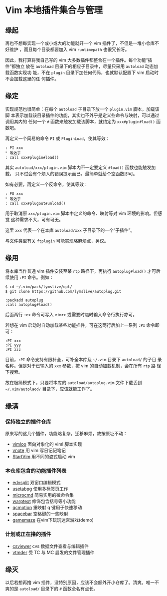 # Vim 本地插件集合与管理

## 缘起

再也不想每实现一个或小或大的功能就开一个 vim 插件了，不但是一堆小仓库不好维护
，而且每个目录都要加入 vim `runtimepath` 也很冗长呀。

因此，我打算将我自己写的 vim 大多数插件都整合在一个插件。每个功能“插件”都独立
放在 `autoload` 目录下的相应子目录中，尽量只采用 `autoload` 动态加载函数实现功
能，不在 `plugin` 目录下加任何代码，也就默认配置下 vim 启动时不会加载这里的任
何插件。

## 缘定

实现规范也很简单：在每个 `autoload` 子目录下放一个 `plugin.vim` 脚本，加载该脚
本表示加载该目录插件的功能，其实也不外乎是定义些命令与映射，可以通过调用其内的
任何一个 `#` 函数来触发加载该脚本，就约定为 `xxx#plugin#load()` 函数吧。

再定义一个简易的命令 `PI` 或 `PluginLoad`，使其等效：
```vim
: PI xxx
" 等效于
: call xxx#plugin#load()
```

其实 `autoload/xxx/plugin.vim` 脚本内不一定要定义 `#load()` 函数也能触发加载，
只不过会有个烦人的错误提示而已。最简单就给个空函数即可。

如有必要，再定义一个反命令，使其等效：
```vim
: PO xxx
" 等效于
: call xxx#plugout#unload()
```
用于取消原 `xxx/plugin.vim` 脚本中定义的命令、映射等对 vim 环境的影响。但感觉
这种需求不大，可有可无。

这里 `xxx` 代表一个在本库 `autoload/xxx` 子目录下的一个“子插件”。

与文件类型有关 `ftplugin` 可能实现略麻烦点，另议。

## 缘用

将本库当作普通 vim 插件安装至某 `rtp` 路径下，再执行 `autoplug#load()` 才可后
续使用 `:PI` 命令。例如：

```sh
$ cd ~/.vim/pack/lymslive/opt/
$ git clone https://github.com/lymslive/autoplug.git
```

```vim
:packadd autoplug
:call autoplug#load()
```

后面两行 `:ex` 命令可写入 `vimrc` 或需要时临时输入命令行执行亦可。

若想在 vim 启动时自动加载某些功能插件，可在这两行后加上一系列 `:PI` 命令即可：
```vim
:PI xxx
:PI yyy
:PI zzz
```

目前，`:PI` 命令支持有限补全，可补全本库及 `~/.vim` 目录下 `autoload/` 的子目
录名称。但是对于已输入的 `xxx` 参数，按 vim 的自动加载机制，会在所有 `rtp` 路
径下搜索。

故在极简模式下，只要将本库的 `autoload/autoplug.vim` 文件下载丢到
`~/.vim/autolaod/` 目录下，应该就能工作了。

## 缘满

### 保持独立的插件仓库

原来写的这几个插件，功能略复杂，迁移麻烦，故按原址不动：

* [vimloo](https://github.com/lymslive/vimloo) 面向对象化的 viml 脚本实现
* [vnote](https://github.com/lymslive/vnote) 用 vim 写日记记笔记
* [StartVim](https://github.com/lymslive/StartVim) 用不同的姿式启动 vim

### 本仓库包含的功能插件列表

+ [edvsplit](autoload/edvsplit) 双窗口编辑模式
+ [usetabpg](autoload/usetabpg) 使用多标签页工作
+ [microcmd](autoload/microcmd) 简易实用的微命令集
+ [warptext](autoload/warptext) 修饰包含括号等小功能
+ [qcmotion](autoload/qcmotion) 重映射 q 键用于快速移动
+ [spacebar](autoload/spacebar) 空格键的一些映射
+ [gamemaze](autoload/gamemaze) 在vim下玩玩迷宫游戏(demo)


### 计划或正在撸的插件

- [csviewer](autoload/csviewer) cvs 数据文件查看与编辑插件
- [vtmder](autoload/vtmder) 受 TC 与 MC 启发的文件管理插件

## 缘灭

以后若想再撸 vim 插件，没特别原因，应该不会额外开小仓库了。清爽。唯一不爽的是
`autoload/` 目录下的 `#` 函数全名有点长。

